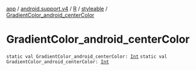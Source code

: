 [app](../../../index.md) / [android.support.v4](../../index.md) / [R](../index.md) / [styleable](index.md) / [GradientColor_android_centerColor](./-gradient-color_android_center-color.md)

# GradientColor_android_centerColor

`static val GradientColor_android_centerColor: `[`Int`](https://kotlinlang.org/api/latest/jvm/stdlib/kotlin/-int/index.html)
`static val GradientColor_android_centerColor: `[`Int`](https://kotlinlang.org/api/latest/jvm/stdlib/kotlin/-int/index.html)